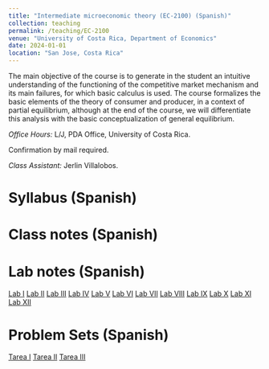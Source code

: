 ```yaml
---
title: "Intermediate microeconomic theory (EC-2100) (Spanish)"
collection: teaching
permalink: /teaching/EC-2100
venue: "University of Costa Rica, Department of Economics"
date: 2024-01-01
location: "San Jose, Costa Rica"
---
```

The main objective of the course is to generate in the student an intuitive understanding of the functioning of the competitive market mechanism and its main failures, for which basic calculus is used. The course formalizes the basic elements of the theory of consumer and producer, in a context of partial equilibrium, although at the end of the course, we will differentiate this analysis with the basic conceptualization of general equilibrium.

*Office Hours:* L/J, PDA Office, University of Costa Rica. 

Confirmation by mail required. 

*Class Assistant:* Jerlin Villalobos. 


Syllabus (Spanish)
======

Class notes (Spanish)
======

Lab notes (Spanish)
======
[Lab I](https://drive.google.com/file/d/1iS7vWX00B9HsqwhmsJS7K63VoCP--k1B/view?usp=sharing)
[Lab II]()
[Lab III]()
[Lab IV]()
[Lab V]()
[Lab VI]()
[Lab VII]()
[Lab VIII]()
[Lab IX]()
[Lab X]()
[Lab XI]()
[Lab XII]()


Problem Sets (Spanish)
======
[Tarea I]()
[Tarea II]()
[Tarea III]()
